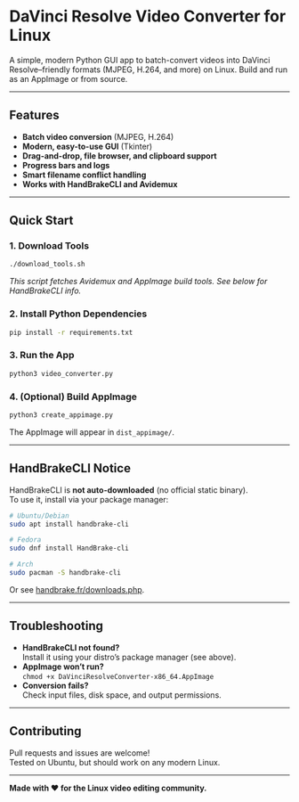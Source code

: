 # DaVinci Resolve Video Converter for Linux

A simple, modern Python GUI app to batch-convert videos into DaVinci Resolve–friendly formats (MJPEG, H.264, and more) on Linux. Build and run as an AppImage or from source.

---

## Features

- **Batch video conversion** (MJPEG, H.264)
- **Modern, easy-to-use GUI** (Tkinter)
- **Drag-and-drop, file browser, and clipboard support**
- **Progress bars and logs**
- **Smart filename conflict handling**
- **Works with HandBrakeCLI and Avidemux**

---

## Quick Start

### 1. Download Tools

```bash
./download_tools.sh
```
*This script fetches Avidemux and AppImage build tools. See below for HandBrakeCLI info.*

### 2. Install Python Dependencies

```bash
pip install -r requirements.txt
```

### 3. Run the App

```bash
python3 video_converter.py
```

### 4. (Optional) Build AppImage

```bash
python3 create_appimage.py
```
The AppImage will appear in `dist_appimage/`.

---

## HandBrakeCLI Notice

HandBrakeCLI is **not auto-downloaded** (no official static binary).  
To use it, install via your package manager:

```bash
# Ubuntu/Debian
sudo apt install handbrake-cli

# Fedora
sudo dnf install HandBrake-cli

# Arch
sudo pacman -S handbrake-cli
```
Or see [handbrake.fr/downloads.php](https://handbrake.fr/downloads.php).

---

## Troubleshooting

- **HandBrakeCLI not found?**  
  Install it using your distro’s package manager (see above).
- **AppImage won’t run?**  
  `chmod +x DaVinciResolveConverter-x86_64.AppImage`
- **Conversion fails?**  
  Check input files, disk space, and output permissions.

---

## Contributing

Pull requests and issues are welcome!  
Tested on Ubuntu, but should work on any modern Linux.

---

**Made with ❤️ for the Linux video editing community.** 